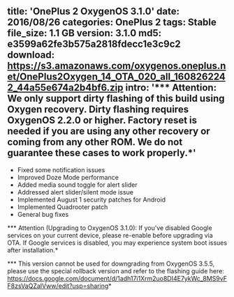 title: 'OnePlus 2 OxygenOS 3.1.0'
date: 2016/08/26
categories: OnePlus 2
tags: Stable
file_size: 1.1 GB
version: 3.1.0
md5: e3599a62fe3b575a2818fdecc1e3c9c2
download: https://s3.amazonaws.com/oxygenos.oneplus.net/OnePlus2Oxygen_14_OTA_020_all_1608262242_44a55e674a2b4bf6.zip
intro: '*** Attention: We only support dirty flashing of this build using Oxygen recovery. Dirty flashing requires OxygenOS 2.2.0 or higher. Factory reset is needed if you are using any other recovery or coming from any other ROM. We do not guarantee these cases to work properly.*'
---
* Fixed some notification issues
* Improved Doze Mode performance
* Added media sound toggle for alert slider
* Addressed alert slider/silent mode issue
* Implemented August 1 security patches for Android
* Implemented Quadrooter patch
* General bug fixes

*** Attention (Upgrading to OxygenOS 3.1.0): If you’ve disabled Google services on your current device, please re-enable before upgrading via OTA. If Google services is disabled, you may experience system boot issues after installation.*

*** This version cannot be used for downgrading from OxygenOS 3.5.5, please use the special rollback version and refer to the flashing guide here: https://docs.google.com/document/d/1adh17i1Xrm2uo8DI4E7ykWc_8MS9vFF8zsVaQZaIVww/edit?usp=sharing*